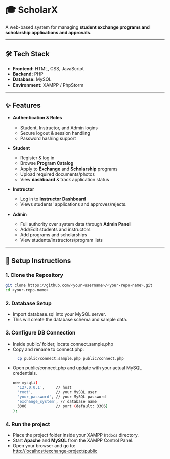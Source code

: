 # 🎓 ScholarX  

A web-based system for managing **student exchange programs and scholarship applications and approvals**.  

---

## 🛠️ Tech Stack
- **Frontend:** HTML, CSS, JavaScript
- **Backend:** PHP 
- **Database:** MySQL 
- **Environment:** XAMPP / PhpStorm  

---

## ✨ Features
- **Authentication & Roles**
  - Student, Instructor, and Admin logins
  - Secure logout & session handling
  - Password hashing support

- **Student**
  - Register & log in
  - Browse **Program Catalog**
  - Apply to **Exchange** and **Scholarship** programs
  - Upload required documents/photos
  - View **dashboard** & track application status

- **Instructor**
  - Log in to **Instructor Dashboard**
  - Views students' applications and approves/rejects.

- **Admin**
  - Full authority over system data through **Admin Panel**
  - Add/Edit students and instructors
  - Add programs and scholarships 
  - View students/instructors/program lists

---

## 🚀 Setup Instructions  

### 1. Clone the Repository  
```bash
git clone https://github.com/<your-username>/<your-repo-name>.git
cd <your-repo-name>
```

### 2. Database Setup
- Import database.sql into your MySQL server.
- This will create the database schema and sample data.

### 3. Configure DB Connection
- Inside public/ folder, locate connect.sample.php
- Copy and rename to connect.php:
  ```bash
    cp public/connect.sample.php public/connect.php
  ```
- Open public/connect.php and update with your actual MySQL credentials.
  ```bash
  new mysqli(
    '127.0.0.1',     // host
    'root',          // your MySQL user
    'your_password', // your MySQL password
    'exchange_system', // database name
    3306             // port (default: 3306)
  );
  ```

### 4. Run the project
- Place the project folder inside your XAMPP `htdocs` directory.  
- Start **Apache** and **MySQL** from the XAMPP Control Panel.  
- Open your browser and go to:  
  [http://localhost/exchange-project/public](http://localhost/exchange-project/public)  
